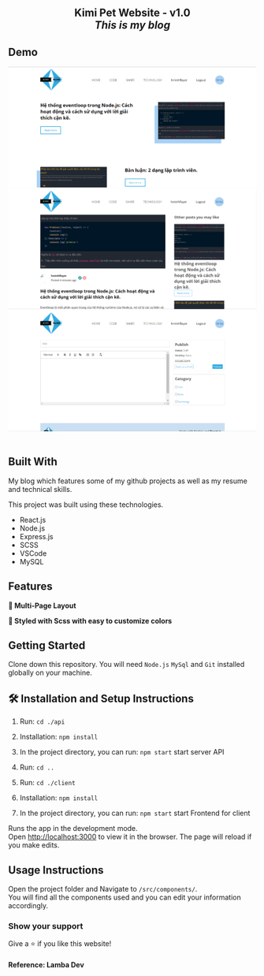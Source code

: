 <h2 align="center">
  Kimi Pet Website - v1.0<br/>
  <i>This is my blog</i>
</h2>

## Demo

<div align="center">
  <img alt="Demo 1" src="./image/demo1.png" />
</div>
<div align="center">
  <img alt="Demo 2" src="./image/demo2.png" />
</div>
<div align="center">
  <img alt="Demo 3" src="./image/demo3.png" />
</div>
<br/>

## Built With

My blog which features some of my github projects as well as my resume and technical skills.<br/>

This project was built using these technologies.

- React.js
- Node.js
- Express.js
- SCSS
- VSCode
- MySQL

## Features

**📖 Multi-Page Layout**

**🎨 Styled with Scss with easy to customize colors**

## Getting Started

Clone down this repository. You will need `Node.js` `MySql` and `Git` installed globally on your machine.

## 🛠 Installation and Setup Instructions
1. Run: `cd ./api`

2. Installation: `npm install`

3. In the project directory, you can run: `npm start` start server API

4. Run: `cd ..`

5. Run: `cd ./client`

6. Installation: `npm install`

7. In the project directory, you can run: `npm start` start Frontend for client

Runs the app in the development mode.\
Open [http://localhost:3000](http://localhost:3000) to view it in the browser.
The page will reload if you make edits.

## Usage Instructions

Open the project folder and Navigate to `/src/components/`. <br/>
You will find all the components used and you can edit your information accordingly.

### Show your support

Give a ⭐ if you like this website!

#### Reference: Lamba Dev
